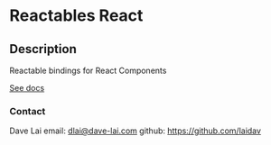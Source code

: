 # Reactables React

## Description

Reactable bindings for React Components

[See docs](https://github.com/reactables/reactables/tree/main/docs/src/content)

### Contact

Dave Lai
email: <a href="dlai@dave-lai.com">dlai@dave-lai.com</a>
github: https://github.com/laidav